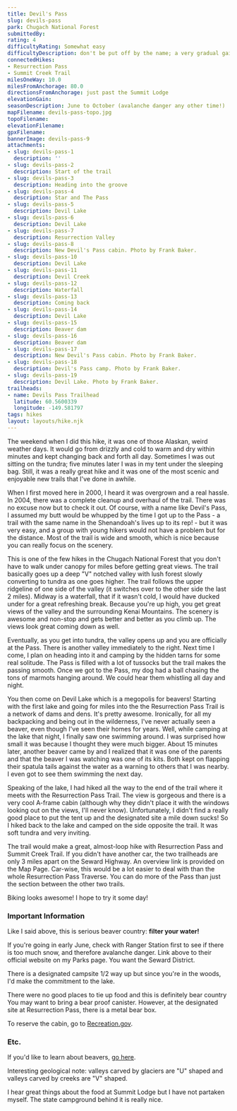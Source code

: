 ```yaml
---
title: Devil's Pass
slug: devils-pass
park: Chugach National Forest
submittedBy: 
rating: 4
difficultyRating: Somewhat easy
difficultyDescription: don't be put off by the name; a very gradual gain in elevation the first 6- miles, then pretty much even.
connectedHikes:
- Resurrection Pass
- Summit Creek Trail
milesOneWay: 10.0
milesFromAnchorage: 80.0
directionsFromAnchorage: just past the Summit Lodge
elevationGain: 
seasonDescription: June to October (avalanche danger any other time!)
mapFilename: devils-pass-topo.jpg
topoFilename: 
elevationFilename: 
gpxFilename: 
bannerImage: devils-pass-9
attachments:
- slug: devils-pass-1
  description: ''
- slug: devils-pass-2
  description: Start of the trail
- slug: devils-pass-3
  description: Heading into the groove
- slug: devils-pass-4
  description: Star and The Pass
- slug: devils-pass-5
  description: Devil Lake
- slug: devils-pass-6
  description: Devil Lake
- slug: devils-pass-7
  description: Resurrection Valley
- slug: devils-pass-8
  description: New Devil's Pass cabin. Photo by Frank Baker.
- slug: devils-pass-10
  description: Devil Lake
- slug: devils-pass-11
  description: Devil Creek
- slug: devils-pass-12
  description: Waterfall
- slug: devils-pass-13
  description: Coming back
- slug: devils-pass-14
  description: Devil Lake
- slug: devils-pass-15
  description: Beaver dam
- slug: devils-pass-16
  description: Beaver dam
- slug: devils-pass-17
  description: New Devil's Pass cabin. Photo by Frank Baker.
- slug: devils-pass-18
  description: Devil's Pass camp. Photo by Frank Baker.
- slug: devils-pass-19
  description: Devil Lake. Photo by Frank Baker.
trailheads:
- name: Devils Pass Trailhead
  latitude: 60.5600339
  longitude: -149.581797
tags: hikes
layout: layouts/hike.njk
---
```

The weekend when I did this hike, it was one of those Alaskan, weird weather days. It would go from drizzly and cold to warm and dry within minutes and kept changing back and forth all day. Sometimes I was out sitting on the tundra; five minutes later I was in my tent under the sleeping bag. Still, it was a really great hike and it was one of the most scenic and enjoyable new trails that I've done in awhile.

When I first moved here in 2000, I heard it was overgrown and a real hassle. In 2004, there was a complete cleanup and overhaul of the trail. There was no excuse now but to check it out. Of course, with a name like Devil's Pass, I assumed my butt would be whupped by the time I got up to the Pass - a trail with the same name in the Shenandoah's lives up to its rep! - but it was very easy, and a group with young hikers would not have a problem but for the distance. Most of the trail is wide and smooth, which is nice because you can really focus on the scenery.

This is one of the few hikes in the Chugach National Forest that you don't have to walk under canopy for miles before getting great views. The trail basically goes up a deep "V" notched valley with lush forest slowly converting to tundra as one goes higher. The trail follows the upper ridgeline of one side of the valley (it switches over to the other side the last 2 miles). Midway is a waterfall, that if it wasn't cold, I would have ducked under for a great refreshing break. Because you're up high, you get great views of the valley and the surrounding Kenai Mountains. The scenery is awesome and non-stop and gets better and better as you climb up. The views look great coming down as well.

Eventually, as you get into tundra, the valley opens up and you are officially at the Pass. There is another valley immediately to the right. Next time I come, I plan on heading into it and camping by the hidden tarns for some real solitude. The Pass is filled with a lot of tussocks but the trail makes the passing smooth. Once we got to the Pass, my dog had a ball chasing the tons of marmots hanging around. We could hear them whistling all day and night.

You then come on Devil Lake which is a megopolis for beavers! Starting with the first lake and going for miles into the the Resurrection Pass Trail is a network of dams and dens. It's pretty awesome. Ironically, for all my backpacking and being out in the wilderness, I've never actually seen a beaver, even though I've seen their homes for years. Well, while camping at the lake that night, I finally saw one swimming around. I was surprised how small it was because I thought they were much bigger. About 15 minutes later, another beaver came by and I realized that it was one of the parents and that the beaver I was watching was one of its kits. Both kept on flapping their spatula tails against the water as a warning to others that I was nearby. I even got to see them swimming the next day. 

Speaking of the lake, I had hiked all the way to the end of the trail where it meets with the Resurrection Pass Trail. The view is gorgeous and there is a very cool A-frame cabin (although why they didn't place it with the windows looking out on the views, I'll never know). Unfortunately, I didn't find a really good place to put the tent up and the designated site a mile down sucks! So I hiked back to the lake and camped on the side opposite the trail. It was soft tundra and very inviting. 

The trail would make a great, almost-loop hike with Resurrection Pass and Summit Creek Trail. If you didn't have another car, the two trailheads are only 3 miles apart on the Seward Highway. An overview link is provided on the Map Page. Car-wise, this would be a lot easier to deal with than the whole Resurrection Pass Traverse. You can do more of the Pass than just the section between the other two trails.

Biking looks awesome! I hope to try it some day!

### Important Information

Like I said above, this is serious beaver country: **filter your water!**

If you're going in early June, check with Ranger Station first to see if there is too much snow, and therefore avalanche danger. Link above to their official website on my Parks page. You want the Seward District.

There is a designated campsite 1/2 way up but since you're in the woods, I'd make the commitment to the lake.

There were no good places to tie up food and this is definitely bear country You may want to bring a bear proof canister. However, at the designated site at Resurrection Pass, there is a metal bear box.

To reserve the cabin, go to [Recreation.gov](http://www.recreation.gov/).

### Etc.

If you'd like to learn about beavers, [go here](http://www.beavers-beavers.com/).

Interesting geological note: valleys carved by glaciers are "U" shaped and valleys carved by creeks are "V" shaped. 

I hear great things about the food at Summit Lodge but I have not partaken myself. The state campground behind it is really nice.